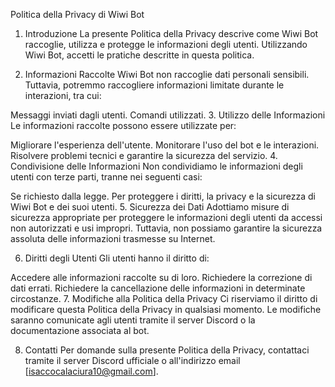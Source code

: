 Politica della Privacy di Wiwi Bot
1. Introduzione
La presente Politica della Privacy descrive come Wiwi Bot raccoglie, utilizza e protegge le informazioni degli utenti. Utilizzando Wiwi Bot, accetti le pratiche descritte in questa politica.

2. Informazioni Raccolte
Wiwi Bot non raccoglie dati personali sensibili. Tuttavia, potremmo raccogliere informazioni limitate durante le interazioni, tra cui:

Messaggi inviati dagli utenti.
Comandi utilizzati.
3. Utilizzo delle Informazioni
Le informazioni raccolte possono essere utilizzate per:

Migliorare l'esperienza dell'utente.
Monitorare l'uso del bot e le interazioni.
Risolvere problemi tecnici e garantire la sicurezza del servizio.
4. Condivisione delle Informazioni
Non condividiamo le informazioni degli utenti con terze parti, tranne nei seguenti casi:

Se richiesto dalla legge.
Per proteggere i diritti, la privacy e la sicurezza di Wiwi Bot e dei suoi utenti.
5. Sicurezza dei Dati
Adottiamo misure di sicurezza appropriate per proteggere le informazioni degli utenti da accessi non autorizzati e usi impropri. Tuttavia, non possiamo garantire la sicurezza assoluta delle informazioni trasmesse su Internet.

6. Diritti degli Utenti
Gli utenti hanno il diritto di:

Accedere alle informazioni raccolte su di loro.
Richiedere la correzione di dati errati.
Richiedere la cancellazione delle informazioni in determinate circostanze.
7. Modifiche alla Politica della Privacy
Ci riserviamo il diritto di modificare questa Politica della Privacy in qualsiasi momento. Le modifiche saranno comunicate agli utenti tramite il server Discord o la documentazione associata al bot.

8. Contatti
Per domande sulla presente Politica della Privacy, contattaci tramite il server Discord ufficiale o all'indirizzo email [isaccocalaciura10@gmail.com].
